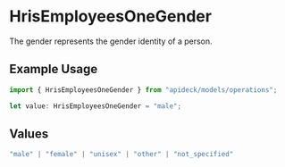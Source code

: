 # HrisEmployeesOneGender

The gender represents the gender identity of a person.

## Example Usage

```typescript
import { HrisEmployeesOneGender } from "apideck/models/operations";

let value: HrisEmployeesOneGender = "male";
```

## Values

```typescript
"male" | "female" | "unisex" | "other" | "not_specified"
```